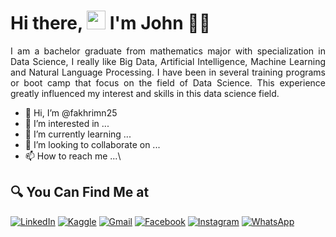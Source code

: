 # Hi there, <img src="https://github.com/TheDudeThatCode/TheDudeThatCode/blob/master/Assets/Hi.gif" width="30px"> I'm John 🧑🏻

<p align="justify">
 I am a bachelor graduate from mathematics major with specialization in Data Science, I really like Big Data, Artificial Intelligence, Machine Learning and Natural Language Processing. I have been in several training programs or boot camp that focus on the field of Data Science. This experience greatly influenced my interest and skills in this data science field.
</p>

- 👋 Hi, I’m @fakhrimn25
- 👀 I’m interested in ...
- 🌱 I’m currently learning ...
- 💞️ I’m looking to collaborate on ...
- 📫 How to reach me ...\

## 🔍 You Can Find Me at

<p>
  <a href="https://www.linkedin.com/in/fakhri-maulana-nurjaman-203b4221a/" target="_blank"><img alt="LinkedIn" src="https://img.shields.io/badge/linkedin-%230077B5.svg?&style=for-the-badge&logo=linkedin&logoColor=white" /></a>  
  <a href="https://www.kaggle.com/fakhrimaulana25" target="_blank"><img alt="Kaggle" src="https://img.shields.io/badge/Kaggle-2C8EBB?&style=for-the-badge&logo=kaggle&logoColor=white" /></a>  
  <a href="mailto:fakhrimaulana046@gmail.com" target="_blank"><img alt="Gmail" src="https://img.shields.io/badge/gmail-D14836?&style=for-the-badge&logo=gmail&logoColor=white"/></a>    
  <a href="https://https://www.facebook.com/fakhri.maulana.140" target="_blank"><img alt="Facebook" src="https://img.shields.io/badge/facebook-%231877F2.svg?&style=for-the-badge&logo=facebook&logoColor=white" /></a>  
  <a href="https://www.instagram.com/fakhrimn256/" target="_blank"><img alt="Instagram" src="https://img.shields.io/badge/instagram-%23E4405F.svg?&style=for-the-badge&logo=instagram&logoColor=white" /></a>  
  <a href="https://wa.link/x43alu" target="_blank"><img alt="WhatsApp" src="https://img.shields.io/badge/WhatsApp-25D366?style=for-the-badge&logo=whatsapp&logoColor=white" /></a>  
</p>




<!---
fakhrimn25/fakhrimn25 is a ✨ special ✨ repository because its `README.md` (this file) appears on your GitHub profile.
You can click the Preview link to take a look at your changes.
--->
